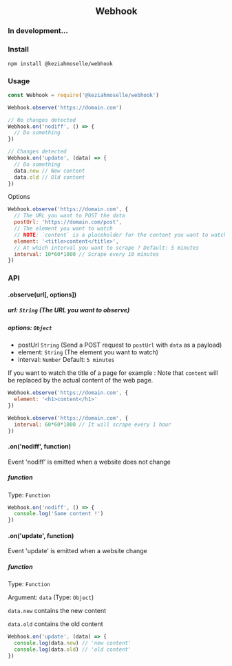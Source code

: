 <h2 align="center">Webhook</h2>

### In development...

### Install
`npm install @keziahmoselle/webhook`

### Usage
```js
const Webhook = require('@keziahmoselle/webhook')

Webhook.observe('https://domain.com')

// No changes detected
Webhook.on('nodiff', () => {
  // Do something
})

// Changes detected
Webhook.on('update', (data) => {
  // Do something
  data.new // New content
  data.old // Old content
})
```

Options
```js
Webhook.observe('https://domain.com', {
  // The URL you want to POST the data
  postUrl: 'https://domain.com/post',
  // The element you want to watch
  // NOTE: `content` is a placeholder for the content you want to watch (it is required)
  element: '<title>content</title>',
  // At which interval you want to scrape ? Default: 5 minutes
  interval: 10*60*1000 // Scrape every 10 minutes
})
```

### API

#### .observe(url[, options])
##### url: `String` (The URL you want to observe)

##### options: `Object`
- postUrl `String` (Send a POST request to `postUrl` with `data` as a payload)
- element: `String` (The element you want to watch)
- interval: `Number` Default: `5 minutes`

If you want to watch the title of a page for example :
Note that `content` will be replaced by the actual content of the web page.
```js
Webhook.observe('https://domain.com', {
  element: '<h1>content</h1>'
})
```
```js
Webhook.observe('https://domain.com', {
  interval: 60*60*1000 // It will scrape every 1 hour
})
```

#### .on('nodiff', function)
Event 'nodiff' is emitted when a website does not change
##### function
Type: `Function`

```js
Webhook.on('nodiff', () => {
  console.log('Same content !')
})
```

#### .on('update', function)
Event 'update' is emitted when a website change
##### function
Type: `Function`

Argument: `data` (Type: `Object`)

`data.new` contains the new content

`data.old` contains the old content

```js
Webhook.on('update', (data) => {
  console.log(data.new) // 'new content'
  console.log(data.old) // 'old content'
})
```